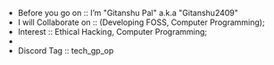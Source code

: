 - Before you go on :: I’m "Gitanshu Pal" a.k.a "Gitanshu2409"
- I will Collaborate on :: (Developing FOSS, Computer Programming);
- Interest :: Ethical Hacking, Computer Programming;
- 
- Discord Tag :: tech_gp_op
